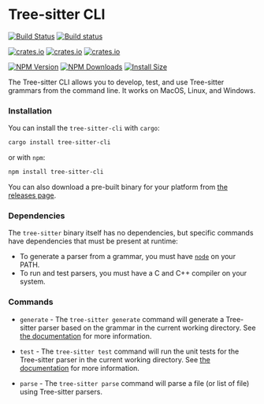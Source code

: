 Tree-sitter CLI
===============

[![Build Status](https://github.com/tree-sitter/tree-sitter/workflows/CI/badge.svg)](https://github.com/tree-sitter/tree-sitter/actions)
[![Build status](https://ci.appveyor.com/api/projects/status/vtmbd6i92e97l55w/branch/master?svg=true)](https://ci.appveyor.com/project/maxbrunsfeld/tree-sitter/branch/master)

[![crates.io](https://img.shields.io/crates/v/tree-sitter-cli.svg)](https://crates.io/crates/tree-sitter-cli)
[![crates.io](https://img.shields.io/crates/dv/tree-sitter-cli.svg)](https://crates.io/crates/tree-sitter-cli)
[![crates.io](https://img.shields.io/crates/dr/tree-sitter-cli.svg)](https://crates.io/crates/tree-sitter-cli)

[![NPM Version](http://img.shields.io/npm/v/tree-sitter-cli.svg?style=flat)](https://www.npmjs.org/package/tree-sitter-cli)
[![NPM Downloads](https://img.shields.io/npm/dm/tree-sitter-cli.svg?style=flat)](https://npmcharts.com/compare/tree-sitter-cli?minimal=true)
[![Install Size](https://packagephobia.now.sh/badge?p=tree-sitter-cli)](https://packagephobia.now.sh/result?p=tree-sitter-cli)

The Tree-sitter CLI allows you to develop, test, and use Tree-sitter grammars from the command line. It works on MacOS, Linux, and Windows.

### Installation

You can install the `tree-sitter-cli` with `cargo`:

```sh
cargo install tree-sitter-cli
```

or with `npm`:

```sh
npm install tree-sitter-cli
```

You can also download a pre-built binary for your platform from [the releases page](https://github.com/tree-sitter/tree-sitter/releases/latest).

### Dependencies

The `tree-sitter` binary itself has no dependencies, but specific commands have dependencies that must be present at runtime:

* To generate a parser from a grammar, you must have [`node`](https://nodejs.org) on your PATH.
* To run and test parsers, you must have a C and C++ compiler on your system.

### Commands

* `generate` - The `tree-sitter generate` command will generate a Tree-sitter parser based on the grammar in the current working directory. See [the documentation](http://tree-sitter.github.io/tree-sitter/creating-parsers) for more information.

* `test` - The `tree-sitter test` command will run the unit tests for the Tree-sitter parser in the current working directory. See [the documentation](http://tree-sitter.github.io/tree-sitter/creating-parsers) for more information.

* `parse` - The `tree-sitter parse` command will parse a file (or list of file) using Tree-sitter parsers.
